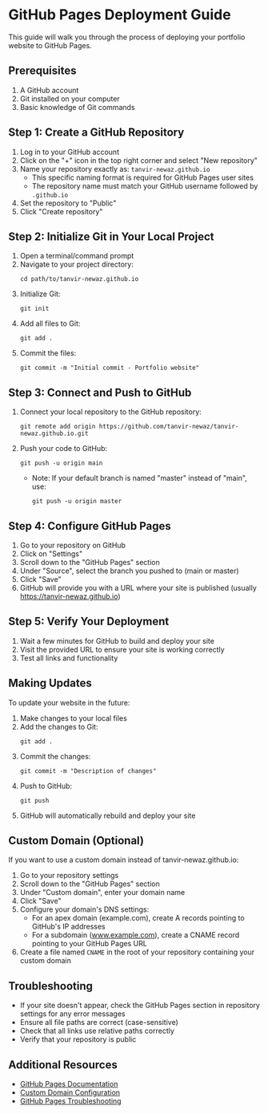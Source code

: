 # GitHub Pages Deployment Guide

This guide will walk you through the process of deploying your portfolio website to GitHub Pages.

## Prerequisites

1. A GitHub account
2. Git installed on your computer
3. Basic knowledge of Git commands

## Step 1: Create a GitHub Repository

1. Log in to your GitHub account
2. Click on the "+" icon in the top right corner and select "New repository"
3. Name your repository exactly as: `tanvir-newaz.github.io`
   - This specific naming format is required for GitHub Pages user sites
   - The repository name must match your GitHub username followed by `.github.io`
4. Set the repository to "Public"
5. Click "Create repository"

## Step 2: Initialize Git in Your Local Project

1. Open a terminal/command prompt
2. Navigate to your project directory:
   ```
   cd path/to/tanvir-newaz.github.io
   ```
3. Initialize Git:
   ```
   git init
   ```
4. Add all files to Git:
   ```
   git add .
   ```
5. Commit the files:
   ```
   git commit -m "Initial commit - Portfolio website"
   ```

## Step 3: Connect and Push to GitHub

1. Connect your local repository to the GitHub repository:
   ```
   git remote add origin https://github.com/tanvir-newaz/tanvir-newaz.github.io.git
   ```
2. Push your code to GitHub:
   ```
   git push -u origin main
   ```
   - Note: If your default branch is named "master" instead of "main", use:
     ```
     git push -u origin master
     ```

## Step 4: Configure GitHub Pages

1. Go to your repository on GitHub
2. Click on "Settings"
3. Scroll down to the "GitHub Pages" section
4. Under "Source", select the branch you pushed to (main or master)
5. Click "Save"
6. GitHub will provide you with a URL where your site is published (usually https://tanvir-newaz.github.io)

## Step 5: Verify Your Deployment

1. Wait a few minutes for GitHub to build and deploy your site
2. Visit the provided URL to ensure your site is working correctly
3. Test all links and functionality

## Making Updates

To update your website in the future:

1. Make changes to your local files
2. Add the changes to Git:
   ```
   git add .
   ```
3. Commit the changes:
   ```
   git commit -m "Description of changes"
   ```
4. Push to GitHub:
   ```
   git push
   ```
5. GitHub will automatically rebuild and deploy your site

## Custom Domain (Optional)

If you want to use a custom domain instead of tanvir-newaz.github.io:

1. Go to your repository settings
2. Scroll down to the "GitHub Pages" section
3. Under "Custom domain", enter your domain name
4. Click "Save"
5. Configure your domain's DNS settings:
   - For an apex domain (example.com), create A records pointing to GitHub's IP addresses
   - For a subdomain (www.example.com), create a CNAME record pointing to your GitHub Pages URL
6. Create a file named `CNAME` in the root of your repository containing your custom domain

## Troubleshooting

- If your site doesn't appear, check the GitHub Pages section in repository settings for any error messages
- Ensure all file paths are correct (case-sensitive)
- Check that all links use relative paths correctly
- Verify that your repository is public

## Additional Resources

- [GitHub Pages Documentation](https://docs.github.com/en/pages)
- [Custom Domain Configuration](https://docs.github.com/en/pages/configuring-a-custom-domain-for-your-github-pages-site)
- [GitHub Pages Troubleshooting](https://docs.github.com/en/pages/getting-started-with-github-pages/troubleshooting-404-errors-for-github-pages-sites)
